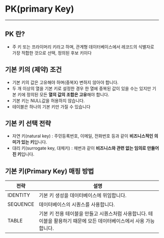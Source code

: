 # PK(primary Key)

---

## PK 란?

- 주 키 또는 프라이머리 키라고 하며, 관계형 데이터베이스에서 레코드의 식별자로 가장 적합한 것으로 선택, 정의된 후보 키이다

## 기본 키의 (제약) 조건

- 기본 키의 값은 고유해야 하며(중복X) 변하지 않아야 합니다.
- 두 개 이상의 열을 기본 키로 설정한 경우 한 열에 중복된 값이 있을 수는 있지만 기본 키에 정의된 모든 **열의 값의 조합은 고유**해야 합니다.
- 기본 키는 NULL값을 허용하지 않습니다.
- 테이블은 하나의 기본 키만 가질 수 있습니다

## **기본 키 선택 전략**

- 자연 키(natural key) : 주민등록번호, 이메일, 전화번호 등과 같이 **비즈니스적인 의미가 있는 키**입니다.
- 대리 키(surrogate key, 대체키) : 채번과 같이 **비즈니스와 관련 없는 임의로 만들어진 키**입니다.

## ****기본 키(Primary Key) 매핑 방법****

| 전략 | 설명 |
| --- | --- |
| IDENTITY | 기본 키 생성을 데이터베이스에 위임합니다. |
| SEQUENCE | 데이터베이스의 시퀀스를 사용합니다. |
| TABLE | 기본 키 전용 테이블을 만들고 시퀀스처럼 사용합니다. 테이블을 활용하기 때문에 모든 데이터베이스에서 사용 가능합니다. |